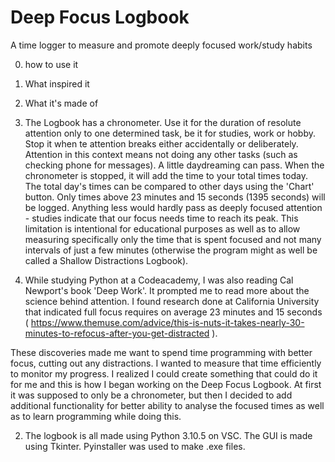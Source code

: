 # Deep Focus Logbook

A time logger to measure and promote deeply focused work/study habits

0. how to use it
1. What inspired it
2. What it's made of

0. The Logbook has a chronometer. Use it for the duration of resolute attention only to one determined task, be it for studies, work or hobby. Stop it when te attention breaks either accidentally or deliberately. Attention in this context means not doing any other tasks (such as checking phone for messages). A little daydreaming can pass.
When the chronometer is stopped, it will add the time to your total times today. The total day's times can be compared to other days using the 'Chart' button. 
Only times above 23 minutes and 15 seconds (1395 seconds) will be logged. Anything less would hardly pass as deeply focused attention - studies indicate that our focus needs time to reach its peak. This limitation is intentional for educational purposes as well as to allow measuring specifically only the time that is spent focused and not many intervals of just a few minutes (otherwise the program might as well be called a Shallow Distractions Logbook).

1. While studying Python at a Codeacademy, I was also reading Cal Newport's book 'Deep Work'. It prompted me to read more about the science behind attention. I found research done at California University that indicated full focus requires on average 23 minutes and 15 seconds ( https://www.themuse.com/advice/this-is-nuts-it-takes-nearly-30-minutes-to-refocus-after-you-get-distracted ).

  These discoveries made me want to spend time programming with better focus, cutting out any distractions. I wanted to measure that time efficiently to monitor my progress. I realized I could create something that could do it for me and this is how I began working on the Deep Focus Logbook. At first it was supposed to only be a chronometer, but then I decided to add additional functionality for better ability to analyse the focused times as well as to learn programming while doing this. 

2. The logbook is all made using Python 3.10.5 on VSC. The GUI is made using Tkinter. Pyinstaller was used to make .exe files. 
